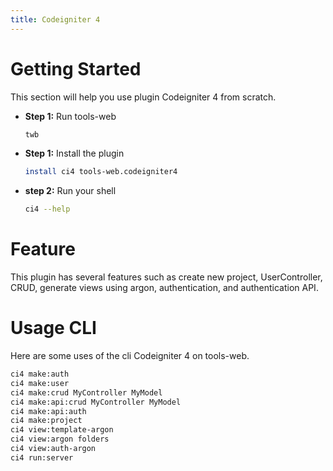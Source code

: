 ```yaml
---
title: Codeigniter 4
---
```

# Getting Started
This section will help you use plugin Codeigniter 4 from scratch.
- **Step 1:** Run tools-web
	```bash
	twb
	```
- **Step 1:** Install the plugin
	```bash
	install ci4 tools-web.codeigniter4
	```
- **step 2:** Run your shell
	```bash
	ci4 --help
	```
# Feature
This plugin has several features such as create new project, UserController, CRUD, generate views using argon, authentication, and authentication API.
# Usage CLI
Here are some uses of the cli Codeigniter 4 on tools-web.
```bash
ci4 make:auth
ci4 make:user
ci4 make:crud MyController MyModel
ci4 make:api:crud MyController MyModel
ci4 make:api:auth
ci4 make:project
ci4 view:template-argon
ci4 view:argon folders
ci4 view:auth-argon
ci4 run:server
```